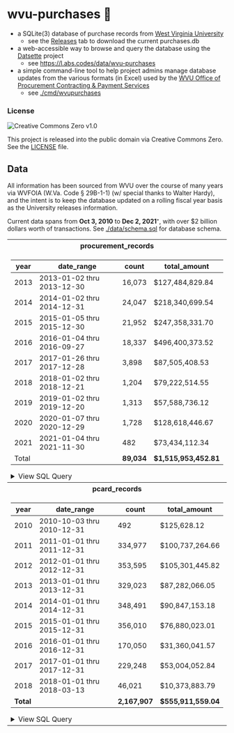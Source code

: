 # wvu-purchases 💸


* a SQLite(3) database of purchase records from [West Virginia University](https://wvu.edu)
    * see the [Releases](https://github.com/AustinDizzy/wvu-purchases/releases) tab to download the current purchases.db
* a web-accessible way to browse and query the database using the [Datsette](https://datasette.io) project
    * see https://l.abs.codes/data/wvu-purchases
* a simple command-line tool to help project admins manage database updates from the various formats (in Excel) used by the [WVU Office of Procurement Contracting & Payment Services](https://procurement.wvu.edu/)
    * see [./cmd/wvupurchases](./cmd/wvupurchases/)

### License
![Creative Commons Zero v1.0](https://licensebuttons.net/p/zero/1.0/88x15.png)

This project is released into the public domain via Creative Commons Zero. See the [LICENSE](./LICENSE) file.

## Data

All information has been sourced from WVU over the course of many years via WVFOIA (W.Va. Code § 29B-1-1) (w/ special thanks to Walter Hardy), and the intent is to keep the database updated on a rolling fiscal year basis as the University releases information.

Current data spans from **Oct 3, 2010** to **Dec 2, 2021**⁺, with over $2 billion dollars worth of transactions. See [./data/schema.sql](./data/schema.sql) for database schema.

<table>
<tr><th>procurement_records</th></tr>
<tr><td>

|year |date_range                |count|total_amount   |
|-----|--------------------------|-----|---------------|
|2013 |2013-01-02 thru 2013-12-30|16,073|$127,484,829.84|
|2014 |2014-01-02 thru 2014-12-31|24,047|$218,340,699.54|
|2015 |2015-01-05 thru 2015-12-30|21,952|$247,358,331.70|
|2016 |2016-01-04 thru 2016-09-27|18,337|$496,400,373.52|
|2017 |2017-01-26 thru 2017-12-28|3,898|$87,505,408.53 |
|2018 |2018-01-02 thru 2018-12-21|1,204|$79,222,514.55 |
|2019 |2019-01-02 thru 2019-12-20|1,313|$57,588,736.12 |
|2020 |2020-01-07 thru 2020-12-29|1,728|$128,618,446.67|
|2021 |2021-01-04 thru 2021-11-30|482  |$73,434,112.34 |
|Total|                          |**89,034**|**$1,515,953,452.81**|
<details> 
  <summary>View SQL Query</summary>

   ```sql
SELECT
    strftime('%Y', approved_date) AS year,
    printf('%s thru %s', MIN(approved_date), MAX(approved_date)) AS date_range,
    printf('%,d', count(*)) as count,
    printf('$%,.2f', SUM(amount)) AS total_amount
FROM
    procurement_records
GROUP BY
    strftime('%Y', approved_date)
UNION ALL
SELECT
    'Total' AS year,
    NULL as date_range,
    printf('%,d', count(*)) AS count,
    printf('$%,.2f', SUM(amount)) AS total_amount
FROM
    procurement_records
ORDER BY
    year;
   ```
</details>
</td></tr>
<th>pcard_records</th>
<tr><td>

|year |date_range                |count|total_amount   |
|-----|--------------------------|-----|---------------|
|2010 |2010-10-03 thru 2010-12-31|492  |$125,628.12    |
|2011 |2011-01-01 thru 2011-12-31|334,977|$100,737,264.66|
|2012 |2012-01-01 thru 2012-12-31|353,595|$105,301,445.82|
|2013 |2013-01-01 thru 2013-12-31|329,023|$87,282,066.05 |
|2014 |2014-01-01 thru 2014-12-31|348,491|$90,847,153.18 |
|2015 |2015-01-01 thru 2015-12-31|356,010|$76,880,023.01 |
|2016 |2016-01-01 thru 2016-12-31|170,050|$31,360,041.57 |
|2017 |2017-01-01 thru 2017-12-31|229,248|$53,004,052.84 |
|2018 |2018-01-01 thru 2018-03-13|46,021|$10,373,883.79 |
|**Total**|                          |**2,167,907**|**$555,911,559.04**|
<details> 
  <summary>View SQL Query</summary>

   ```sql
SELECT
    strftime('%Y', trans_date) AS year,
    printf('%s thru %s', MIN(trans_date), MAX(trans_date)) AS date_range,
    printf('%,d', count(*)) as count,
    printf('$%,.2f', SUM(trans_amount)) AS total_amount
FROM
    pcard_records
GROUP BY
    strftime('%Y', trans_date)
UNION ALL
SELECT
    'Total' AS year,
    NULL as date_range,
    printf('%,d', count(*)) AS count,
    printf('$%,.2f', SUM(trans_amount)) AS total_amount
FROM
    pcard_records
ORDER BY
    year;
   ```
</details>
</td></tr> </table>